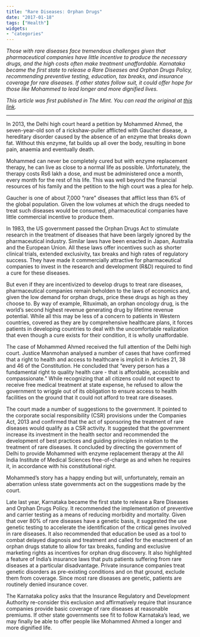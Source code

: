 ```yaml
---
title: "Rare Diseases: Orphan Drugs"
date: "2017-01-18"
tags: ["Health"]
widgets: 
- "categories"
---
```


*Those with rare diseases face tremendous challenges given that pharmaceutical companies have little incentive to produce the necessary drugs, and the high costs often make treatment unaffordable. Karnataka became the first state to release a Rare Diseases and Orphan Drugs Policy, recommending preventive testing, education, tax breaks, and insurance coverage for rare diseases. If other states follow suit, it could offer hope for those like Mohammed to lead longer and more dignified lives.*
<!--more-->
*This article was first published in The Mint. You can read the original at [this link](https://www.livemint.com/Opinion/a80dQAFVidRC94jCcoUJIL/Rare-diseases-orphan-drugs.html).*

---

In 2013, the Delhi high court heard a petition by Mohammed Ahmed, the seven-year-old son of a rickshaw-puller afflicted with Gaucher disease, a hereditary disorder caused by the absence of an enzyme that breaks down fat. Without this enzyme, fat builds up all over the body, resulting in bone pain, anaemia and eventually death.

Mohammed can never be completely cured but with enzyme replacement therapy, he can live as close to a normal life as possible. Unfortunately, the therapy costs Rs6 lakh a dose, and must be administered once a month, every month for the rest of his life. This was well beyond the financial resources of his family and the petition to the high court was a plea for help.

Gaucher is one of about 7,000 “rare" diseases that afflict less than 6% of the global population. Given the low volumes at which the drugs needed to treat such diseases would be consumed, pharmaceutical companies have little commercial incentive to produce them.

In 1983, the US government passed the Orphan Drugs Act to stimulate research in the treatment of diseases that have been largely ignored by the pharmaceutical industry. Similar laws have been enacted in Japan, Australia and the European Union. All these laws offer incentives such as shorter clinical trials, extended exclusivity, tax breaks and high rates of regulatory success. They have made it commercially attractive for pharmaceutical companies to invest in the research and development (R&D) required to find a cure for these diseases.

But even if they are incentivized to develop drugs to treat rare diseases, pharmaceutical companies remain beholden to the laws of economics and, given the low demand for orphan drugs, price these drugs as high as they choose to. By way of example, Rituximab, an orphan oncology drug, is the world’s second highest revenue generating drug by lifetime revenue potential. While all this may be less of a concern to patients in Western countries, covered as they are by comprehensive healthcare plans, it forces patients in developing countries to deal with the uncomfortable realization that even though a cure exists for their condition, it is wholly unaffordable.

The case of Mohammed Ahmed received the full attention of the Delhi high court. Justice Manmohan analysed a number of cases that have confirmed that a right to health and access to healthcare is implicit in Articles 21, 38 and 46 of the Constitution. He concluded that “every person has a fundamental right to quality health care - that is affordable, accessible and compassionate." While recognizing that all citizens could not expect to receive free medical treatment at state expense, he refused to allow the government to wriggle out of its obligation to ensure access to health facilities on the ground that it could not afford to treat rare diseases.

The court made a number of suggestions to the government. It pointed to the corporate social responsibility (CSR) provisions under the Companies Act, 2013 and confirmed that the act of sponsoring the treatment of rare diseases would qualify as a CSR activity. It suggested that the government increase its investment in the health sector and recommended the development of best practices and guiding principles in relation to the treatment of rare diseases. It concluded by directing the government of Delhi to provide Mohammed with enzyme replacement therapy at the All India Institute of Medical Sciences free-of-charge as and when he requires it, in accordance with his constitutional right.

Mohammed’s story has a happy ending but will, unfortunately, remain an aberration unless state governments act on the suggestions made by the court.

Late last year, Karnataka became the first state to release a Rare Diseases and Orphan Drugs Policy. It recommended the implementation of preventive and carrier testing as a means of reducing morbidity and mortality. Given that over 80% of rare diseases have a genetic basis, it suggested the use genetic testing to accelerate the identification of the critical genes involved in rare diseases. It also recommended that education be used as a tool to combat delayed diagnosis and treatment and called for the enactment of an orphan drugs statute to allow for tax breaks, funding and exclusive marketing rights as incentives for orphan drug discovery. It also highlighted a feature of India’s insurance laws that puts patients suffering from rare diseases at a particular disadvantage. Private insurance companies treat genetic disorders as pre-existing conditions and on that ground, exclude them from coverage. Since most rare diseases are genetic, patients are routinely denied insurance cover.

The Karnataka policy asks that the Insurance Regulatory and Development Authority re-consider this exclusion and affirmatively require that insurance companies provide basic coverage of rare diseases at reasonable premiums. If other state governments see fit to follow Karnataka’s lead, we may finally be able to offer people like Mohammed Ahmed a longer and more dignified life.
